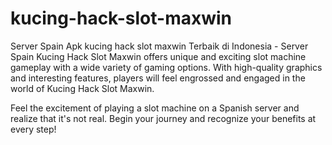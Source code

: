 # kucing-hack-slot-maxwin
Server Spain Apk kucing hack slot maxwin Terbaik di Indonesia - Server Spain Kucing Hack Slot Maxwin offers unique and exciting slot machine gameplay with a wide variety of gaming options. With high-quality graphics and interesting features, players will feel engrossed and engaged in the world of Kucing Hack Slot Maxwin.

Feel the excitement of playing a slot machine on a Spanish server and realize that it's not real. Begin your journey and recognize your benefits at every step!
